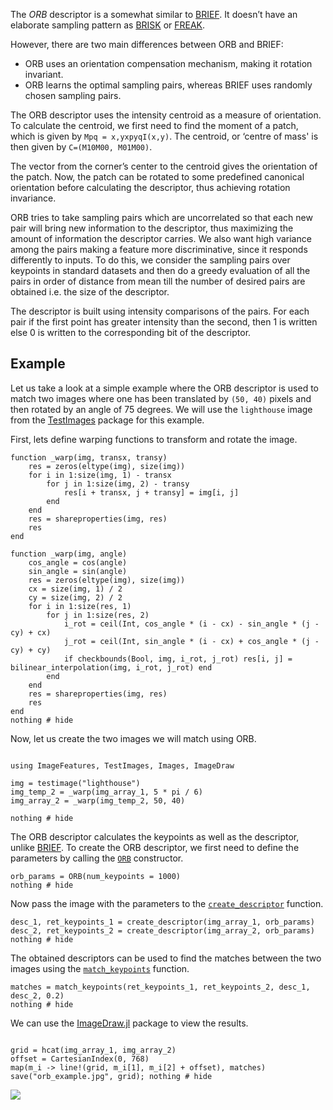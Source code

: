 The *ORB* descriptor is a somewhat similar to [BRIEF](brief). It doesn’t have an elaborate sampling pattern as [BRISK](brisk) or [FREAK](freak). 

However, there are two main differences between ORB and BRIEF:
- ORB uses an orientation compensation mechanism, making it rotation invariant.
- ORB learns the optimal sampling pairs, whereas BRIEF uses randomly chosen sampling pairs.

The ORB descriptor uses the intensity centroid as a measure of orientation. To calculate the centroid, we first need to find the moment of a patch, which is given by `Mpq = x,yxpyqI(x,y)`. The centroid, or ‘centre of mass' is then given by `C=(M10M00, M01M00)`.

The vector from the corner’s center to the centroid gives the orientation of the patch. Now, the patch can be rotated to some predefined canonical orientation before calculating the descriptor, thus achieving rotation invariance.

ORB tries to take sampling pairs which are uncorrelated so that each new pair will bring new information to the descriptor, thus maximizing the amount of information the descriptor carries. We also want high variance among the pairs making a feature more discriminative, since it responds differently to inputs. To do this, we consider the sampling pairs over keypoints in standard datasets and then do a greedy evaluation of all the pairs in order of distance from mean till the number of desired pairs are obtained i.e. the size of the descriptor.

The descriptor is built using intensity comparisons of the pairs. For each pair if the first point has greater intensity than the second, then 1 is written else 0 is written to the corresponding bit of the descriptor.

## Example 

Let us take a look at a simple example where the ORB descriptor is used to match two images where one has been translated by `(50, 40)` pixels and then rotated by an angle of 75 degrees. We will use the `lighthouse` image from the [TestImages](https://github.com/timholy/TestImages.jl) package for this example.

First, lets define warping functions to transform and rotate the image.

```@example 1
function _warp(img, transx, transy)
    res = zeros(eltype(img), size(img))
    for i in 1:size(img, 1) - transx
        for j in 1:size(img, 2) - transy
            res[i + transx, j + transy] = img[i, j]
        end
    end
    res = shareproperties(img, res)
    res
end

function _warp(img, angle)
	cos_angle = cos(angle)
	sin_angle = sin(angle)
    res = zeros(eltype(img), size(img))
    cx = size(img, 1) / 2
    cy = size(img, 2) / 2
	for i in 1:size(res, 1)
		for j in 1:size(res, 2)
			i_rot = ceil(Int, cos_angle * (i - cx) - sin_angle * (j - cy) + cx)
			j_rot = ceil(Int, sin_angle * (i - cx) + cos_angle * (j - cy) + cy)
			if checkbounds(Bool, img, i_rot, j_rot) res[i, j] = bilinear_interpolation(img, i_rot, j_rot) end
		end
	end
    res = shareproperties(img, res)
	res
end	
nothing # hide
```

Now, let us create the two images we will match using ORB. 

```@example 1

using ImageFeatures, TestImages, Images, ImageDraw

img = testimage("lighthouse")
img_temp_2 = _warp(img_array_1, 5 * pi / 6)
img_array_2 = _warp(img_temp_2, 50, 40)
        
nothing # hide
```

The ORB descriptor calculates the keypoints as well as the descriptor, unlike [BRIEF](brief). To create the ORB descriptor, we first need to define the parameters by calling the [`ORB`](@ref) constructor.

```@example 1
orb_params = ORB(num_keypoints = 1000)
nothing # hide
```

Now pass the image with the parameters to the [`create_descriptor`](@ref) function.

```@example 1
desc_1, ret_keypoints_1 = create_descriptor(img_array_1, orb_params)
desc_2, ret_keypoints_2 = create_descriptor(img_array_2, orb_params)
nothing # hide
```

The obtained descriptors can be used to find the matches between the two images using the [`match_keypoints`](@ref) function.

```@example 1
matches = match_keypoints(ret_keypoints_1, ret_keypoints_2, desc_1, desc_2, 0.2)
nothing # hide
```

We can use the [ImageDraw.jl](https://github.com/JuliaImages/ImageDraw.jl) package to view the results.

```@example 1

grid = hcat(img_array_1, img_array_2)
offset = CartesianIndex(0, 768)
map(m_i -> line!(grid, m_i[1], m_i[2] + offset), matches)
save("orb_example.jpg", grid); nothing # hide

```

![](orb_example.jpg)
